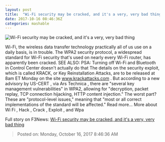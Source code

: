 ```yaml
---
layout: post
title:  "Wi-Fi security may be cracked, and it's a very, very bad thing"
date: 2017-10-16 08:46:36Z
categories: mashable
---
```


![Wi-Fi security may be cracked, and it's a very, very bad thing](https://i.amz.mshcdn.com/6uE-TFEkp0vUiLuoKACW7WGpdD8=/1200x630/2017%2F10%2F16%2Fc3%2Ffb352194a1f74ce2b89818eed12df1a0.029a7.jpg)

Wi-Fi, the wireless data transfer technology practically all of us use on a daily basis, is in trouble. The WPA2 security protocol, a widespread standard for Wi-Fi security that's used on nearly every Wi-Fi router, has apparently been cracked. SEE ALSO: PSA: Turning off Wi-Fi and Bluetooth in Control Center doesn't actually do that The details on the security exploit, which is called KRACK, or Key Reinstallation Attacks, are to be released at 8am ET Monday on the site www.krackattacks.com . But according to a new advisory by US-CERT , via Ars Technica , there are "several key management vulnerabilities" in WPA2, allowing for "decryption, packet replay, TCP connection hijacking, HTTP content injection." The worst part? These are "protocol-level issues," meaning that "most or all correct implementations of the standard will be affected." Read more... More about Wi Fi , Hack , Crack , Exploit , and Wpa


Full story on F3News: [Wi-Fi security may be cracked, and it's a very, very bad thing](http://www.f3nws.com/n/QUShRE)

> Posted on: Monday, October 16, 2017 8:46:36 AM
